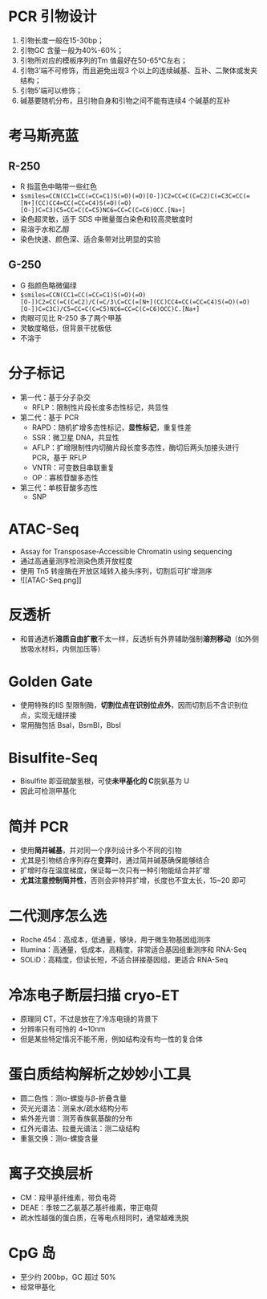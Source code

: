 # PCR 引物设计
1. 引物长度一般在15-30bp；
2. 引物GC 含量一般为40%-60%；
3. 引物所对应的模板序列的Tm 值最好在50-65℃左右；
4. 引物3’端不可修饰，而且避免出现3 个以上的连续碱基、互补、二聚体或发夹结构；
5. 引物5’端可以修饰；
6. 碱基要随机分布，且引物自身和引物之间不能有连续4 个碱基的互补
# 考马斯亮蓝
## R-250
- R 指蓝色中略带一些红色
- `$smiles=CCN(CC1=CC(=CC=C1)S(=O)(=O)[O-])C2=CC=C(C=C2)C(=C3C=CC(=[N+](CC)CC4=CC(=CC=C4)S(=O)(=O)[O-])C=C3)C5=CC=C(C=C5)NC6=CC=C(C=C6)OCC.[Na+]`
- 染色超灵敏，适于 SDS 中微量蛋白染色和较高灵敏度时
- 易溶于水和乙醇
- 染色快速、颜色深、适合条带对比明显的实验
## G-250
- G 指颜色略微偏绿
- `$smiles=CCN(CC1=CC(=CC=C1)S(=O)(=O)[O-])C2=CC(=C(C=C2)/C(=C/3\C=CC(=[N+](CC)CC4=CC(=CC=C4)S(=O)(=O)[O-])C=C3C)/C5=CC=C(C=C5)NC6=CC=C(C=C6)OCC)C.[Na+]`
- 肉眼可见比 R-250 多了两个甲基
- 灵敏度略低，但背景干扰极低
- 不溶于
# 分子标记
- 第一代：基于分子杂交
	- RFLP：限制性片段长度多态性标记，共显性
- 第二代：基于 PCR
	- RAPD：随机扩增多态性标记，**显性标记**，重复性差
	- SSR：微卫星 DNA，共显性
	- AFLP：扩增限制性内切酶片段长度多态性，酶切后两头加接头进行 PCR，基于 RFLP
	- VNTR：可变数目串联重复
	- OP：寡核苷酸多态性
- 第三代：单核苷酸多态性
	- SNP
# ATAC-Seq
- Assay for Transposase-Accessible Chromatin using sequencing
- 通过高通量测序检测染色质开放程度
- 使用 Tn5 转座酶在开放区域转入接头序列，切割后可扩增测序
- ![[ATAC-Seq.png]]
# 反透析
- 和普通透析**溶质自由扩散**不太一样，反透析有外界辅助强制**溶剂移动**（如外侧放吸水材料，内侧加压等）
# Golden Gate
- 使用特殊的ⅡS 型限制酶，**切割位点在识别位点外**，因而切割后不含识别位点，实现无缝拼接
- 常用酶包括 BsaⅠ，BsmBⅠ，BbsⅠ
# Bisulfite-Seq
- Bisulfite 即亚硫酸氢根，可使**未甲基化的 C**脱氨基为 U
- 因此可检测甲基化
# 简并 PCR
- 使用**简并碱基**，并对同一个序列设计多个不同的引物
- 尤其是引物结合序列存在**变异**时，通过简并碱基确保能够结合
- 扩增时存在温度梯度，保证每一次只有一种引物能结合并扩增
- **尤其注意控制简并性**，否则会非特异扩增，长度也不宜太长，15~20 即可
# 二代测序怎么选
- Roche 454：高成本，低通量，够快，用于微生物基因组测序
- Illumina：高通量，低成本，高精度，非常适合基因组重测序和 RNA-Seq
- SOLiD：高精度，但读长短，不适合拼接基因组，更适合 RNA-Seq
# 冷冻电子断层扫描 cryo-ET
- 原理同 CT，不过是放在了冷冻电镜的背景下
- 分辨率只有可怜的 4~10nm
- 但是某些特定情况不能不用，例如结构没有均一性的复合体
# 蛋白质结构解析之妙妙小工具
- 圆二色性：测α-螺旋与β-折叠含量
- 荧光光谱法：测亲水/疏水结构分布
- 紫外差光谱：测芳香族氨基酸的分布
- 红外光谱法、拉曼光谱法：测二级结构
- 重氢交换：测α-螺旋含量
# 离子交换层析
- CM：羧甲基纤维素，带负电荷
- DEAE：季铵二乙氨基乙基纤维素，带正电荷
- 疏水性越强的蛋白质，在等电点相同时，通常越难洗脱
# CpG 岛
- 至少约 200bp，GC 超过 50%
- 经常甲基化